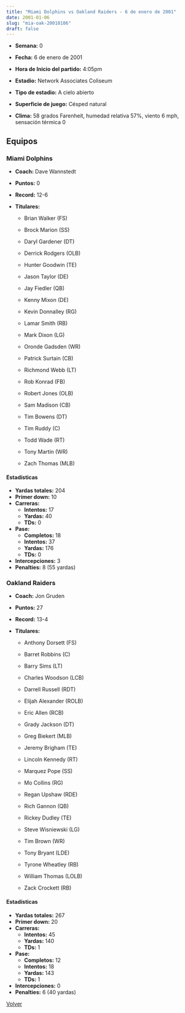 ```yaml
---
title: "Miami Dolphins vs Oakland Raiders - 6 de enero de 2001"
date: 2001-01-06
slug: "mia-oak-20010106"
draft: false
---
```


* **Semana:** 0
* **Fecha:** 6 de enero de 2001

* **Hora de Inicio del partido:** 4:05pm
* **Estadio:** Network Associates Coliseum
* **Tipo de estadio:** A cielo abierto
* **Superficie de juego:** Césped natural
* **Clima:** 58 grados Farenheit, humedad relativa 57%, viento 6 mph, sensación térmica 0

## Equipos


### Miami Dolphins
* **Coach:** Dave Wannstedt
* **Puntos:** 0
* **Record:** 12-6
* **Titulares:** 

  * Brian Walker (FS) 

  * Brock Marion (SS) 

  * Daryl Gardener (DT) 

  * Derrick Rodgers (OLB) 

  * Hunter Goodwin (TE) 

  * Jason Taylor (DE) 

  * Jay Fiedler (QB) 

  * Kenny Mixon (DE) 

  * Kevin Donnalley (RG) 

  * Lamar Smith (RB) 

  * Mark Dixon (LG) 

  * Oronde Gadsden (WR) 

  * Patrick Surtain (CB) 

  * Richmond Webb (LT) 

  * Rob Konrad (FB) 

  * Robert Jones (OLB) 

  * Sam Madison (CB) 

  * Tim Bowens (DT) 

  * Tim Ruddy (C) 

  * Todd Wade (RT) 

  * Tony Martin (WR) 

  * Zach Thomas (MLB) 

#### Estadísticas
* **Yardas totales:** 204
* **Primer down:** 10
* **Carreras:**
  * **Intentos:** 17
  * **Yardas:** 40
  * **TDs:** 0
* **Pase:**
  * **Completos:** 18
  * **Intentos:** 37
  * **Yardas:** 176
  * **TDs:** 0
* **Intercepciones:** 3
* **Penalties:** 8 (55 yardas)

### Oakland Raiders
* **Coach:** Jon Gruden
* **Puntos:** 27
* **Record:** 13-4
* **Titulares:** 

  * Anthony Dorsett (FS) 

  * Barret Robbins (C) 

  * Barry Sims (LT) 

  * Charles Woodson (LCB) 

  * Darrell Russell (RDT) 

  * Elijah Alexander (ROLB) 

  * Eric Allen (RCB) 

  * Grady Jackson (DT) 

  * Greg Biekert (MLB) 

  * Jeremy Brigham (TE) 

  * Lincoln Kennedy (RT) 

  * Marquez Pope (SS) 

  * Mo Collins (RG) 

  * Regan Upshaw (RDE) 

  * Rich Gannon (QB) 

  * Rickey Dudley (TE) 

  * Steve Wisniewski (LG) 

  * Tim Brown (WR) 

  * Tony Bryant (LDE) 

  * Tyrone Wheatley (RB) 

  * William Thomas (LOLB) 

  * Zack Crockett (RB) 

#### Estadísticas
* **Yardas totales:** 267
* **Primer down:** 20
* **Carreras:**
  * **Intentos:** 45
  * **Yardas:** 140
  * **TDs:** 1
* **Pase:**
  * **Completos:** 12
  * **Intentos:** 18
  * **Yardas:** 143
  * **TDs:** 1
* **Intercepciones:** 0
* **Penalties:** 6 (40 yardas)


[Volver](/historia/2000)
